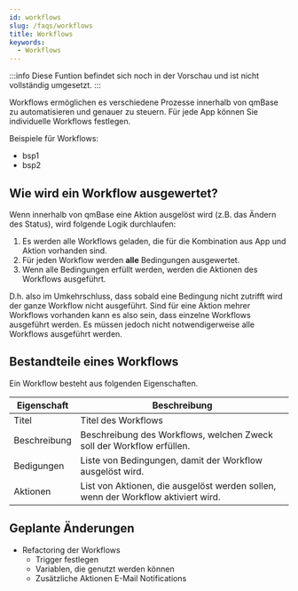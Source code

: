 ```yaml
---
id: workflows
slug: /faqs/workflows
title: Workflows
keywords:
  - Workflows
---
```


:::info
Diese Funtion befindet sich noch in der Vorschau und ist nicht vollständig umgesetzt.
:::

Workflows ermöglichen es verschiedene Prozesse innerhalb von qmBase zu automatisieren und genauer zu steuern. Für jede App können Sie individuelle Workflows festlegen.

Beispiele für Workflows:

- bsp1
- bsp2

## Wie wird ein Workflow ausgewertet?

Wenn innerhalb von qmBase eine Aktion ausgelöst wird (z.B. das Ändern des Status), wird folgende Logik durchlaufen:

1. Es werden alle Workflows geladen, die für die Kombination aus App und Aktion vorhanden sind.
2. Für jeden Workflow werden **alle** Bedingungen ausgewertet.
3. Wenn alle Bedingungen erfüllt werden, werden die Aktionen des Workflows ausgeführt.

D.h. also im Umkehrschluss, dass sobald eine Bedingung nicht zutrifft wird der ganze Workflow nicht ausgeführt. Sind für eine Aktion mehrer Workflows vorhanden kann es also sein, dass einzelne Workflows ausgeführt werden. Es müssen jedoch nicht notwendigerweise alle Workflows ausgeführt werden.

## Bestandteile eines Workflows

Ein Workflow besteht aus folgenden Eigenschaften.

| Eigenschaft  | Beschreibung                                                                      |
| ------------ | --------------------------------------------------------------------------------- |
| Titel        | Titel des Workflows                                                               |
| Beschreibung | Beschreibung des Workflows, welchen Zweck soll der Workflow erfüllen.             |
| Bedigungen   | Liste von Bedingungen, damit der Workflow ausgelöst wird.                         |
| Aktionen     | List von Aktionen, die ausgelöst werden sollen, wenn der Workflow aktiviert wird. |

## Geplante Änderungen

- Refactoring der Workflows
  - Trigger festlegen
  - Variablen, die genutzt werden können
  - Zusätzliche Aktionen E-Mail Notifications
